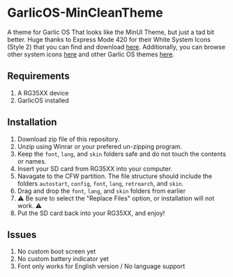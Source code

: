 # GarlicOS-MinCleanTheme

A theme for Garlic OS That looks like the MinUI Theme, but just a tad bit better. Huge thanks to Express Mode 420 for their White System Icons (Style 2) that you can find and download [here](https://www.rg35xx.com/?sdm_process_download=1&download_id=1254). Additionally, you can browse other system icons [here](https://www.rg35xx.com/en/customization/system-icons/) and other Garlic OS themes [here](https://www.rg35xx.com/en/customization/garlicos-themes/).

## Requirements

1. A RG35XX device
2. GarlicOS installed

## Installation

1. Download zip file of this repository.
2. Unzip using Winrar or your prefered un-zipping program.
3. Keep the `font`, `lang`, and `skin` folders safe and do not touch the contents or names.
4. Insert your SD card from RG35XX into your computer.
5. Navagate to the CFW partition. The file structure should include the folders `autostart`, `config`, `font`, `lang`, `retroarch`, and `skin`.
6. Drag and drop the `font`, `lang`, and `skin` folders from earlier
7. ⚠️ Be sure to select the "Replace Files" option, or installation will not work. ⚠️
8. Put the SD card back into your RG35XX, and enjoy!

## Issues

1. No custom boot screen yet
2. No custom battery indicator yet
3. Font only works for English version / No language support
